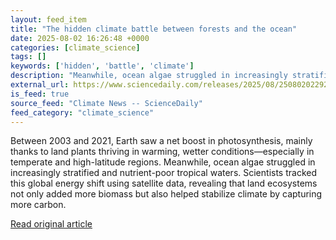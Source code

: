 ```yaml
---
layout: feed_item
title: "The hidden climate battle between forests and the ocean"
date: 2025-08-02 16:26:48 +0000
categories: [climate_science]
tags: []
keywords: ['hidden', 'battle', 'climate']
description: "Meanwhile, ocean algae struggled in increasingly stratified and nutrient-poor tropical waters"
external_url: https://www.sciencedaily.com/releases/2025/08/250802022926.htm
is_feed: true
source_feed: "Climate News -- ScienceDaily"
feed_category: "climate_science"
---
```


Between 2003 and 2021, Earth saw a net boost in photosynthesis, mainly thanks to land plants thriving in warming, wetter conditions—especially in temperate and high-latitude regions. Meanwhile, ocean algae struggled in increasingly stratified and nutrient-poor tropical waters. Scientists tracked this global energy shift using satellite data, revealing that land ecosystems not only added more biomass but also helped stabilize climate by capturing more carbon.

[Read original article](https://www.sciencedaily.com/releases/2025/08/250802022926.htm)

